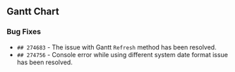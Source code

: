 ##  Gantt Chart

###    Bug Fixes

- `## 274683` - The issue with Gantt `Refresh` method has been resolved.
- `## 274756` - Console error while using different system date format issue has been resolved.
